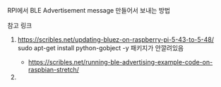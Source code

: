 RPI에서 BLE Advertisement message 만들어서 보내는 방법


참고 링크 

1. https://scribles.net/updating-bluez-on-raspberry-pi-5-43-to-5-48/
   sudo apt-get install python-gobject -y 패키지가 안깔려있음
    - https://scribles.net/running-ble-advertising-example-code-on-raspbian-stretch/
    
   
2. 
